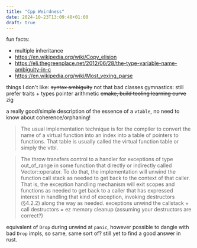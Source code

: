 ```yaml
---
title: "Cpp Weirdness"
date: 2024-10-23T13:09:40+01:00
draft: true
---
```


fun facts:
- multiple inheritance
- https://en.wikipedia.org/wiki/Copy_elision
- https://eli.thegreenplace.net/2012/06/28/the-type-variable-name-ambiguity-in-c
- https://en.wikipedia.org/wiki/Most_vexing_parse


things I don't like:
~~syntax ambiguity~~ not that bad
classes gymnastics: still prefer traits + types
pointer arithmetic
~~cmake, build tooling learning curve~~ zig


a really good/simple description of the essence of a `vtable`, no need to know about coherence/orphaning!

> The usual implementation technique is for the compiler to convert the name of a virtual function into an index into a table of pointers to functions. That table is usually called the virtual function table or simply the vtbl.

> The throw transfers control to a handler for exceptions of type out_of_range in some function that directly or indirectly called Vector::operator[](). To do that, the implementation will unwind the function call stack as needed to get back to the context of that caller. That is, the exception handling mechanism will exit scopes and functions as needed to get back to a caller that has expressed interest in handling that kind of exception, invoking destructors (§4.2.2) along the way as needed.
exceptions unwind the callstack + call destructors = ez memory cleanup (assuming your destructors are correct?) 

equivalent of `Drop` during unwind at `panic`, however possible to dangle with bad `Drop` impls, so same, same sort of?
still yet to find a good answer in rust.
